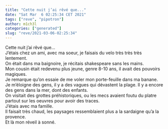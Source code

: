 ```yaml
---
title: "Cette nuit j’ai rêvé que..."
date: "Sat Mar  6 02:25:34 CET 2021"
tags: ["reve", "pipotron"]
author: m1ch3l
categories: ["generated"]
slug: "reve/2021-03-06-02:25:34"
---
```


Cette nuit j’ai rêvé que...<br>
J’étais chez un ami, avec ma soeur, je faisais du velo très très très lentement.<br>
On était dans ma baignoire, je récitais shakespeare sans les mains.<br>
Mon cousin était redevenu plus jeune, genre 8-10 ans, il avait des pouvoirs magiques.<br>
Je remarque qu’on essaie de me voler mon porte-feuille dans ma banane. Je m’éloigne des gens, il y a des vagues qui dévastent la plage. Il y a encore des gens dans la mer, dont des enfants.<br>
On visitait des grottes préhistoriques, ou les mecs avaient foutu du platre partout sur les oeuvres pour avoir des traces.<br>
J’étais avec ma famille.<br>
Il faisait très chaud, les paysages ressemblaient plus a la sardaigne qu’a la provence.<br>
Et là mon réveil à sonné.<br>
